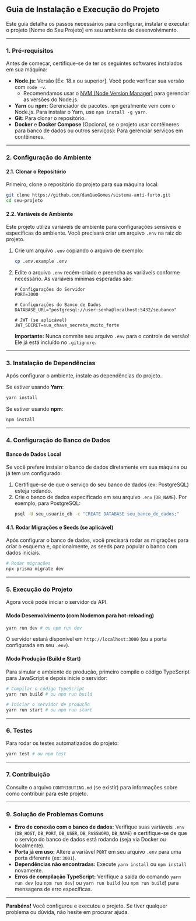 ## **Guia de Instalação e Execução do Projeto**

Este guia detalha os passos necessários para configurar, instalar e executar o projeto [Nome do Seu Projeto] em seu ambiente de desenvolvimento.

-----

### **1. Pré-requisitos**

Antes de começar, certifique-se de ter os seguintes softwares instalados em sua máquina:

  * **Node.js:** Versão [Ex: 18.x ou superior]. Você pode verificar sua versão com `node -v`.
      * Recomendamos usar o [NVM (Node Version Manager)](https://github.com/nvm-sh/nvm) para gerenciar as versões do Node.js.
  * **Yarn** ou **npm:** Gerenciador de pacotes. `npm` geralmente vem com o Node.js. Para instalar o Yarn, use `npm install -g yarn`.
  * **Git:** Para clonar o repositório.
  * **Docker** e **Docker Compose** (Opcional, se o projeto usar contêineres para banco de dados ou outros serviços): Para gerenciar serviços em contêineres.

-----

### **2. Configuração do Ambiente**

#### **2.1. Clonar o Repositório**

Primeiro, clone o repositório do projeto para sua máquina local:

```bash
git clone https://github.com/dam1aoGomes/sistema-anti-furto.git
cd seu-projeto
```

#### **2.2. Variáveis de Ambiente**

Este projeto utiliza variáveis de ambiente para configurações sensíveis e específicas do ambiente. Você precisará criar um arquivo `.env` na raiz do projeto.

1.  Crie um arquivo `.env` copiando o arquivo de exemplo:

    ```bash
    cp .env.example .env
    ```

2.  Edite o arquivo `.env` recém-criado e preencha as variáveis conforme necessário. As variáveis mínimas esperadas são:

    ```
    # Configurações do Servidor
    PORT=3000

    # Configurações do Banco de Dados
    DATABASE_URL="postgresql://user:senha@localhost:5432/seubanco"

    # JWT (se aplicável)
    JWT_SECRET=sua_chave_secreta_muito_forte
    ```

    **Importante:** Nunca commite seu arquivo `.env` para o controle de versão\! Ele já está incluído no `.gitignore`.

-----

### **3. Instalação de Dependências**

Após configurar o ambiente, instale as dependências do projeto.

Se estiver usando **Yarn**:

```bash
yarn install
```

Se estiver usando **npm**:

```bash
npm install
```

-----

### **4. Configuração do Banco de Dados**

#### **Banco de Dados Local**

Se você prefere instalar o banco de dados diretamente em sua máquina ou já tem um configurado:

1.  Certifique-se de que o serviço do seu banco de dados (ex: PostgreSQL) esteja rodando.
2.  Crie o banco de dados especificado em seu arquivo `.env` (`DB_NAME`). Por exemplo, para PostgreSQL:
    ```bash
    psql -U seu_usuario_db -c "CREATE DATABASE seu_banco_de_dados;"
    ```

#### **4.1. Rodar Migrações e Seeds (se aplicável)**

Após configurar o banco de dados, você precisará rodar as migrações para criar o esquema e, opcionalmente, as seeds para popular o banco com dados iniciais.

```bash
# Rodar migrações
npx prisma migrate dev
```

-----

### **5. Execução do Projeto**

Agora você pode iniciar o servidor da API.

#### **Modo Desenvolvimento (com Nodemon para hot-reloading)**

```bash
yarn run dev # ou npm run dev
```

O servidor estará disponível em `http://localhost:3000` (ou a porta configurada em seu `.env`).

#### **Modo Produção (Build e Start)**

Para simular o ambiente de produção, primeiro compile o código TypeScript para JavaScript e depois inicie o servidor:

```bash
# Compilar o código TypeScript
yarn run build # ou npm run build

# Iniciar o servidor de produção
yarn run start # ou npm run start
```

-----

### **6. Testes**

Para rodar os testes automatizados do projeto:

```bash
yarn test # ou npm test
```

-----

### **7. Contribuição**

Consulte o arquivo `CONTRIBUTING.md` (se existir) para informações sobre como contribuir para este projeto.

-----

### **9. Solução de Problemas Comuns**

  * **Erro de conexão com o banco de dados:** Verifique suas variáveis `.env` (`DB_HOST`, `DB_PORT`, `DB_USER`, `DB_PASSWORD`, `DB_NAME`) e certifique-se de que o serviço do banco de dados está rodando (seja via Docker ou localmente).
  * **Porta já em uso:** Altere a variável `PORT` em seu arquivo `.env` para uma porta diferente (ex: `3001`).
  * **Dependências não encontradas:** Execute `yarn install` ou `npm install` novamente.
  * **Erros de compilação TypeScript:** Verifique a saída do comando `yarn run dev` (ou `npm run dev`) ou `yarn run build` (ou `npm run build`) para mensagens de erro específicas.

-----

**Parabéns\!** Você configurou e executou o projeto. Se tiver qualquer problema ou dúvida, não hesite em procurar ajuda.

